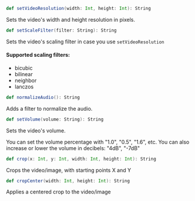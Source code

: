 ```scala
def setVideoResolution(width: Int, height: Int): String
```
Sets the video's width and height resolution in pixels.

```scala
def setScaleFilter(filter: String): String
```
Sets the video's scaling filter in case you use ```setVideoResolution```

#### Supported scaling filters:
* bicubic
* bilinear
* neighbor
* lanczos

```scala
def normalizeAudio(): String
```
Adds a filter to normalize the audio.

```scala
def setVolume(volume: String): String
```
Sets the video's volume.

You can set the volume percentage with "1.0", "0.5", "1.6", etc.
You can also increase or lower the volume in decibels: "4dB", "-7dB"

```scala
def crop(x: Int, y: Int, width: Int, height: Int): String
```
Crops the video/image, with starting points X and Y

```scala
def cropCenter(width: Int, height: Int): String
```
Applies a centered crop to the video/image
